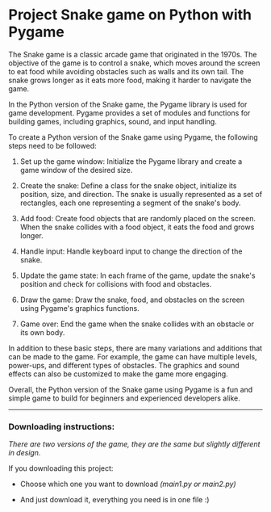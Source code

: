 # Project Snake game on Python with Pygame
The Snake game is a classic arcade game that originated in the 1970s. The objective of the game is to control a snake, which moves around the screen to eat food while avoiding obstacles such as walls and its own tail. The snake grows longer as it eats more food, making it harder to navigate the game.

In the Python version of the Snake game, the Pygame library is used for game development. Pygame provides a set of modules and functions for building games, including graphics, sound, and input handling.

To create a Python version of the Snake game using Pygame, the following steps need to be followed:

1. Set up the game window: Initialize the Pygame library and create a game window of the desired size.

2. Create the snake: Define a class for the snake object, initialize its position, size, and direction. The snake is usually represented as a set of rectangles, each one representing a segment of the snake's body.

3. Add food: Create food objects that are randomly placed on the screen. When the snake collides with a food object, it eats the food and grows longer.

4. Handle input: Handle keyboard input to change the direction of the snake.

5. Update the game state: In each frame of the game, update the snake's position and check for collisions with food and obstacles.

6. Draw the game: Draw the snake, food, and obstacles on the screen using Pygame's graphics functions.

7. Game over: End the game when the snake collides with an obstacle or its own body.

In addition to these basic steps, there are many variations and additions that can be made to the game. For example, the game can have multiple levels, power-ups, and different types of obstacles. The graphics and sound effects can also be customized to make the game more engaging.

Overall, the Python version of the Snake game using Pygame is a fun and simple game to build for beginners and experienced developers alike.

---

### Downloading instructions: 
*There are two versions of the game, they are the same but slightly different in design.*

If you downloading this project:

- Choose which one you want to download *(main1.py or main2.py)*

- And just download it, everything you need is in one file :)
